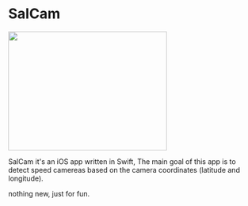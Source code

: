 # SalCam

<a href="url"><img src="http://roadangellive.com/wp/wp-content/uploads/2012/09/speed-camera-sign-1280x960.jpg" height="240" width="320" ></a>

SalCam it's an iOS app written in Swift, 
The main goal of this app is to detect speed camereas based on the camera coordinates (latitude and longitude).

nothing new, just for fun.
